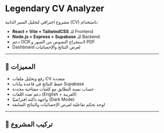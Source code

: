 # Legendary CV Analyzer

مشروع احترافي لتحليل السير الذاتية (CV) باستخدام:
- **React + Vite + TailwindCSS** للـ Frontend
- **Node.js + Express + Supabase** للـ Backend
- دعم OCR لاستخراج النصوص من الصور و PDF
- Dashboard لعرض النتائج والإحصائيات

---

## 🚀 المميزات
- رفع وتحليل ملفات CV متعددة
- حفظ النتائج في قاعدة بيانات Supabase
- حساب نسبة التطابق مع كلمات مفتاحية محددة
- دعم تعدد اللغات (English + العربية)
- واجهة داكنة افتراضيًا (Dark Mode)
- لوحة تحكم تفاعلية لعرض الإحصائيات والنتائج السابقة

---

## 📂 تركيب المشروع
